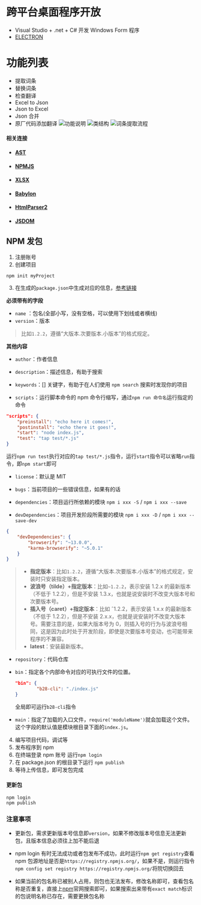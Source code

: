 # 跨平台桌面程序开放

- Visual Studio + .net + C# 开发 Windows Form 程序
- [ELECTRON](https://electronjs.org/)

# 功能列表

- 提取词条
- 替换词条
- 检查翻译
- Excel to Json
- Json to Excel
- Json 合并
- 原厂代码添加翻译
  ![功能说明](/notes/imgs/node/功能说明.png)
  ![类结构](/notes/imgs/node/类结构.png)
  ![词条提取流程](/notes/imgs/node/词条提取流程.png)

#### 相关连接

- #### [AST](http://forivall.com/astexplorer/)

- #### [NPMJS](https://www.npmjs.com/)

- #### [XLSX](https://www.npmjs.com/package/xlsx)

- #### [Babylon](https://www.npmjs.com/package/babylon)

- #### [HtmlParser2](https://www.npmjs.com/package/htmlparser2)

- #### [JSDOM](https://www.npmjs.com/package/jsdom)

## NPM 发包

1. 注册账号
2. 创建项目

```
npm init myProject
```

3. 在生成的`package.json`中生成对应的信息，[参考链接](http://javascript.ruanyifeng.com/nodejs/packagejson.html)

**必须带有的字段**

- `name` ：包名(全部小写，没有空格，可以使用下划线或者横线)
- `version`：版本

> 比如`1.2.2`，遵循“大版本.次要版本.小版本”的格式规定。

**其他内容**

- `author`：作者信息

- `description`：描述信息，有助于搜索

- `keywords`：[] 关键字，有助于在人们使用 `npm search` 搜索时发现你的项目

- `scripts`：运行脚本命令的 npm 命令行缩写，通过`npm run 命令名`运行指定的命令

```json
"scripts": {
    "preinstall": "echo here it comes!",
    "postinstall": "echo there it goes!",
    "start": "node index.js",
    "test": "tap test/*.js"
}
```

运行`npm run test`执行对应的`tap test/*.js`指令，运行`start`指令可以省略`run`指令，即`npm start`即可

- `license`：默认是 MIT

- `bugs`：当前项目的一些错误信息，如果有的话

- `dependencies`：项目运行所依赖的模块 `npm i xxx -S` / `npm i xxx --save`

- `devDependencies`：项目开发阶段所需要的模块 `npm i xxx -D` / `npm i xxx --save-dev`

```json
{
	"devDependencies": {
		"browserify": "~13.0.0",
		"karma-browserify": "~5.0.1"
	}
}
```

> - **指定版本**：比如`1.2.2`，遵循“大版本.次要版本.小版本”的格式规定，安装时只安装指定版本。
> - **波浪号（tilde）+指定版本**：比如`~1.2.2`，表示安装 1.2.x 的最新版本（不低于 1.2.2），但是不安装 1.3.x，也就是说安装时不改变大版本号和次要版本号。
> - **插入号（caret）+指定版本**：比如 ˆ1.2.2，表示安装 1.x.x 的最新版本（不低于 1.2.2），但是不安装 2.x.x，也就是说安装时不改变大版本号。需要注意的是，如果大版本号为 0，则插入号的行为与波浪号相同，这是因为此时处于开发阶段，即使是次要版本号变动，也可能带来程序的不兼容。
> - **latest**：安装最新版本。

- `repository`：代码仓库

- `bin`：指定各个内部命令对应的可执行文件的位置。

  ```json
  "bin": {
          "b28-cli": "./index.js"
  }
  ```

  全局即可运行`b28-cli`指令

- `main`：指定了加载的入口文件，`require('moduleName')`就会加载这个文件。这个字段的默认值是模块根目录下面的`index.js`。

4. 编写项目代码，调试等
5. 发布程序到 npm
6. 在终端登录 npm 账号 运行`npm login`
7. 在 package.json 的根目录下运行 `npm publish`
8. 等待上传信息，即可发包完成

#### 更新包

```
npm login
npm publish
```

### 注意事项

- 更新包，需求更新版本号信息即`version`，如果不修改版本号信息无法更新包，且版本信息必须往上加不能后退
- npm login 有时无法成功或者包发布不成功，此时运行`npm get registry`查看 npm 包源地址是否是`https://registry.npmjs.org/`，如果不是，则运行指令`npm config set registry https://registry.npmjs.org/`将院切换回去

- 如果当前的包名称已被别人占用，则包也无法发布，修改名称即可，查看包名称是否重复，直接上[npm](https://www.npmjs.com/)官网搜索即可，如果搜索出来带有`exact match`标识的包说明名称已存在，需要更换包名称
